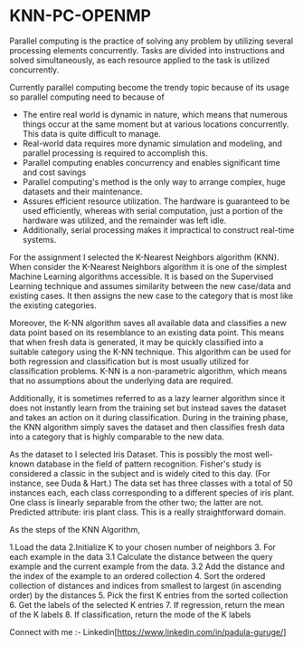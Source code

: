 # KNN-PC-OPENMP
Parallel computing is the practice of solving any problem by utilizing several processing elements concurrently. Tasks are divided into instructions and solved simultaneously, as each resource applied to the task is utilized concurrently.

Currently parallel computing become the trendy topic because of its usage so parallel computing need to because of
- The entire real world is dynamic in nature, which means that numerous things occur at the same moment but at various locations concurrently. This data is quite difficult to manage.
- Real-world data requires more dynamic simulation and modeling, and parallel processing is required to accomplish this.
- Parallel computing enables concurrency and enables significant time and cost savings
- Parallel computing's method is the only way to arrange complex, huge datasets and their maintenance.
- Assures efficient resource utilization. The hardware is guaranteed to be used efficiently, whereas with serial computation, just a portion of the hardware was utilized, and the remainder was left idle.
- Additionally, serial processing makes it impractical to construct real-time systems.

For the assignment I selected the K-Nearest Neighbors algorithm (KNN). When consider the K-Nearest Neighbors algorithm it is one of the simplest Machine Learning algorithms accessible. It is based on the Supervised Learning technique and assumes similarity between the new case/data and existing cases. It then assigns the new case to the category that is most like the existing categories.

Moreover, the K-NN algorithm saves all available data and classifies a new data point based on its resemblance to an existing data point. This means that when fresh data is generated, it may be quickly classified into a suitable category using the K-NN technique. This algorithm can be used for both regression and classification but is most usually utilized for classification problems. K-NN is a non-parametric algorithm, which means that no assumptions about the underlying data are required.

Additionally, it is sometimes referred to as a lazy learner algorithm since it does not instantly learn from the training set but instead saves the dataset and takes an action on it during classification. During in the training phase, the KNN algorithm simply saves the dataset and then classifies fresh data into a category that is highly comparable to the new data.

As the dataset to I selected Iris Dataset. This is possibly the most well-known database in the field of pattern recognition. Fisher's study is considered a classic in the subject and is widely cited to this day. (For instance, see Duda & Hart.) The data set has three classes with a total of 50 instances each, each class corresponding to a different species of iris plant. One class is linearly separable from the other two; the latter are not. Predicted attribute: iris plant class. This is a really straightforward domain.


As the steps of the KNN Algorithm,

1.Load the data
2.Initialize K to your chosen number of neighbors
3. For each example in the data
3.1 Calculate the distance between the query example and the current example from the data. 3.2 Add the distance and the index of the example to an ordered collection
4. Sort the ordered collection of distances and indices from smallest to largest (in ascending order) by the distances
5. Pick the first K entries from the sorted collection
6. Get the labels of the selected K entries
7. If regression, return the mean of the K labels 8. If classification, return the mode of the K labels

Connect with me :- Linkedin[https://www.linkedin.com/in/padula-guruge/]
